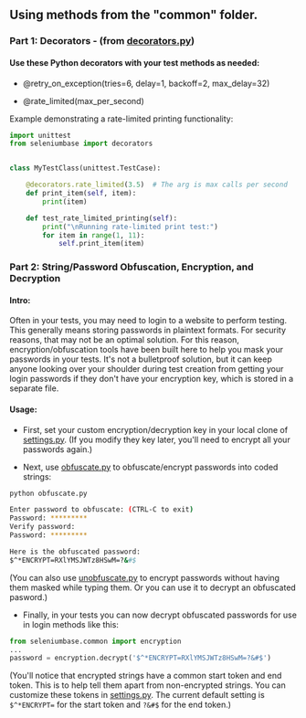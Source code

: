 ## Using methods from the "common" folder.

### Part 1: Decorators - (from [decorators.py](https://github.com/seleniumbase/SeleniumBase/blob/master/seleniumbase/common/decorators.py))

#### Use these Python decorators with your test methods as needed:

* @retry_on_exception(tries=6, delay=1, backoff=2, max_delay=32)

* @rate_limited(max_per_second)

Example demonstrating a rate-limited printing functionality:
```python
import unittest
from seleniumbase import decorators


class MyTestClass(unittest.TestCase):

    @decorators.rate_limited(3.5)  # The arg is max calls per second
    def print_item(self, item):
        print(item)

    def test_rate_limited_printing(self):
        print("\nRunning rate-limited print test:")
        for item in range(1, 11):
            self.print_item(item)
```

### Part 2: String/Password Obfuscation, Encryption, and Decryption

#### Intro:

Often in your tests, you may need to login to a website to perform testing. This generally means storing passwords in plaintext formats. For security reasons, that may not be an optimal solution. For this reason, encryption/obfuscation tools have been built here to help you mask your passwords in your tests. It's not a bulletproof solution, but it can keep anyone looking over your shoulder during test creation from getting your login passwords if they don't have your encryption key, which is stored in a separate file.

#### Usage:

* First, set your custom encryption/decryption key in your local clone of [settings.py](https://github.com/seleniumbase/SeleniumBase/blob/master/seleniumbase/config/settings.py). (If you modify they key later, you'll need to encrypt all your passwords again.)

* Next, use [obfuscate.py](https://github.com/seleniumbase/SeleniumBase/blob/master/seleniumbase/common/obfuscate.py) to obfuscate/encrypt passwords into coded strings:
```bash
python obfuscate.py

Enter password to obfuscate: (CTRL-C to exit)
Password: *********
Verify password:
Password: *********

Here is the obfuscated password:
$^*ENCRYPT=RXlYMSJWTz8HSwM=?&#$
```
(You can also use [unobfuscate.py](https://github.com/seleniumbase/SeleniumBase/blob/master/seleniumbase/common/unobfuscate.py) to encrypt passwords without having them masked while typing them. Or you can use it to decrypt an obfuscated pasword.)

* Finally, in your tests you can now decrypt obfuscated passwords for use in login methods like this:
```python
from seleniumbase.common import encryption
...
password = encryption.decrypt('$^*ENCRYPT=RXlYMSJWTz8HSwM=?&#$')
```
(You'll notice that encrypted strings have a common start token and end token. This is to help tell them apart from non-encrypted strings. You can customize these tokens in [settings.py](https://github.com/seleniumbase/SeleniumBase/blob/master/seleniumbase/config/settings.py). The current default setting is `$^*ENCRYPT=` for the start token and `?&#$` for the end token.)
